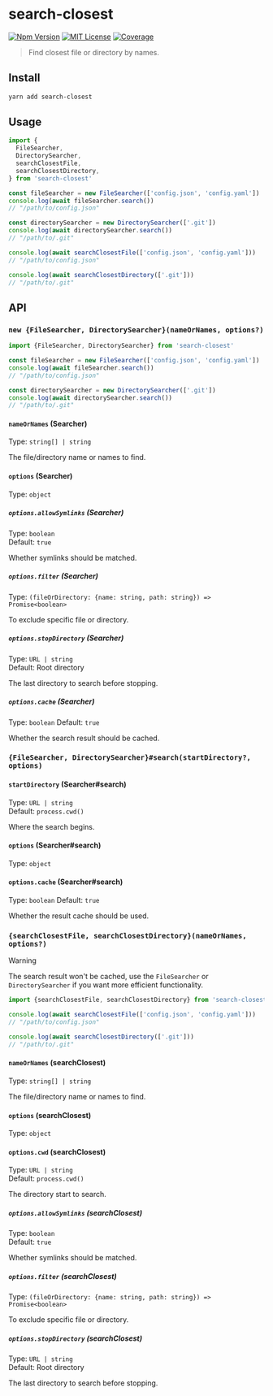 # search-closest

[![Npm Version][package_version_badge]][package_link]
[![MIT License][license_badge]][license_link]
[![Coverage][coverage_badge]][coverage_link]

[coverage_badge]: https://img.shields.io/codecov/c/github/fisker/search-closest.svg?style=flat-square
[coverage_link]: https://app.codecov.io/gh/fisker/search-closest
[license_badge]: https://img.shields.io/npm/l/search-closest.svg?style=flat-square
[license_link]: https://github.com/fisker/search-closest/blob/main/license
[package_version_badge]: https://img.shields.io/npm/v/search-closest.svg?style=flat-square
[package_link]: https://www.npmjs.com/package/search-closest

> Find closest file or directory by names.

## Install

```bash
yarn add search-closest
```

## Usage

```js
import {
  FileSearcher,
  DirectorySearcher,
  searchClosestFile,
  searchClosestDirectory,
} from 'search-closest'

const fileSearcher = new FileSearcher(['config.json', 'config.yaml'])
console.log(await fileSearcher.search())
// "/path/to/config.json"

const directorySearcher = new DirectorySearcher(['.git'])
console.log(await directorySearcher.search())
// "/path/to/.git"

console.log(await searchClosestFile(['config.json', 'config.yaml']))
// "/path/to/config.json"

console.log(await searchClosestDirectory(['.git']))
// "/path/to/.git"
```

## API

### `new {FileSearcher, DirectorySearcher}(nameOrNames, options?)`

```js
import {FileSearcher, DirectorySearcher} from 'search-closest'

const fileSearcher = new FileSearcher(['config.json', 'config.yaml'])
console.log(await fileSearcher.search())
// "/path/to/config.json"

const directorySearcher = new DirectorySearcher(['.git'])
console.log(await directorySearcher.search())
// "/path/to/.git"
```

#### `nameOrNames` (Searcher)

Type: `string[] | string`

The file/directory name or names to find.

#### `options` (Searcher)

Type: `object`

##### `options.allowSymlinks` (Searcher)

Type: `boolean`\
Default: `true`

Whether symlinks should be matched.

##### `options.filter` (Searcher)

Type: `(fileOrDirectory: {name: string, path: string}) => Promise<boolean>`

To exclude specific file or directory.

##### `options.stopDirectory` (Searcher)

Type: `URL | string`\
Default: Root directory

The last directory to search before stopping.

##### `options.cache` (Searcher)

Type: `boolean`
Default: `true`

Whether the search result should be cached.

### `{FileSearcher, DirectorySearcher}#search(startDirectory?, options)`

#### `startDirectory` (Searcher#search)

Type: `URL | string`\
Default: `process.cwd()`

Where the search begins.

#### `options` (Searcher#search)

Type: `object`

#### `options.cache` (Searcher#search)

Type: `boolean`
Default: `true`

Whether the result cache should be used.

### `{searchClosestFile, searchClosestDirectory}(nameOrNames, options?)`

> [!Warning]
>
> The search result won't be cached, use the `FileSearcher` or `DirectorySearcher` if you want more efficient functionality.

```js
import {searchClosestFile, searchClosestDirectory} from 'search-closest'

console.log(await searchClosestFile(['config.json', 'config.yaml']))
// "/path/to/config.json"

console.log(await searchClosestDirectory(['.git']))
// "/path/to/.git"
```

#### `nameOrNames` (searchClosest)

Type: `string[] | string`

The file/directory name or names to find.

#### `options` (searchClosest)

Type: `object`

#### `options.cwd` (searchClosest)

Type: `URL | string`\
Default: `process.cwd()`

The directory start to search.

##### `options.allowSymlinks` (searchClosest)

Type: `boolean`\
Default: `true`

Whether symlinks should be matched.

##### `options.filter` (searchClosest)

Type: `(fileOrDirectory: {name: string, path: string}) => Promise<boolean>`

To exclude specific file or directory.

##### `options.stopDirectory` (searchClosest)

Type: `URL | string`\
Default: Root directory

The last directory to search before stopping.
